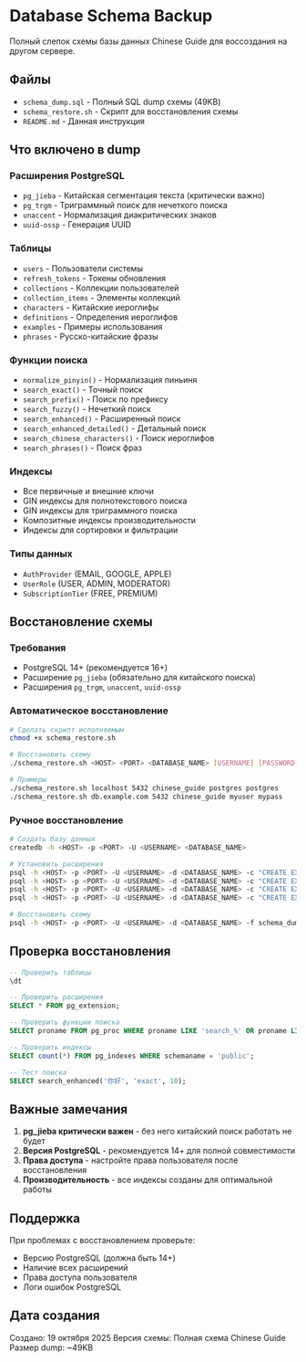 # Database Schema Backup

Полный слепок схемы базы данных Chinese Guide для воссоздания на другом сервере.

## Файлы

- `schema_dump.sql` - Полный SQL dump схемы (49KB)
- `schema_restore.sh` - Скрипт для восстановления схемы
- `README.md` - Данная инструкция

## Что включено в dump

### Расширения PostgreSQL
- `pg_jieba` - Китайская сегментация текста (критически важно)
- `pg_trgm` - Триграммный поиск для нечеткого поиска
- `unaccent` - Нормализация диакритических знаков
- `uuid-ossp` - Генерация UUID

### Таблицы
- `users` - Пользователи системы
- `refresh_tokens` - Токены обновления
- `collections` - Коллекции пользователей
- `collection_items` - Элементы коллекций
- `characters` - Китайские иероглифы
- `definitions` - Определения иероглифов
- `examples` - Примеры использования
- `phrases` - Русско-китайские фразы

### Функции поиска
- `normalize_pinyin()` - Нормализация пиньиня
- `search_exact()` - Точный поиск
- `search_prefix()` - Поиск по префиксу
- `search_fuzzy()` - Нечеткий поиск
- `search_enhanced()` - Расширенный поиск
- `search_enhanced_detailed()` - Детальный поиск
- `search_chinese_characters()` - Поиск иероглифов
- `search_phrases()` - Поиск фраз

### Индексы
- Все первичные и внешние ключи
- GIN индексы для полнотекстового поиска
- GIN индексы для триграммного поиска
- Композитные индексы производительности
- Индексы для сортировки и фильтрации

### Типы данных
- `AuthProvider` (EMAIL, GOOGLE, APPLE)
- `UserRole` (USER, ADMIN, MODERATOR)
- `SubscriptionTier` (FREE, PREMIUM)

## Восстановление схемы

### Требования
- PostgreSQL 14+ (рекомендуется 16+)
- Расширение `pg_jieba` (обязательно для китайского поиска)
- Расширения `pg_trgm`, `unaccent`, `uuid-ossp`

### Автоматическое восстановление

```bash
# Сделать скрипт исполняемым
chmod +x schema_restore.sh

# Восстановить схему
./schema_restore.sh <HOST> <PORT> <DATABASE_NAME> [USERNAME] [PASSWORD]

# Примеры
./schema_restore.sh localhost 5432 chinese_guide postgres postgres
./schema_restore.sh db.example.com 5432 chinese_guide myuser mypass
```

### Ручное восстановление

```bash
# Создать базу данных
createdb -h <HOST> -p <PORT> -U <USERNAME> <DATABASE_NAME>

# Установить расширения
psql -h <HOST> -p <PORT> -U <USERNAME> -d <DATABASE_NAME> -c "CREATE EXTENSION IF NOT EXISTS pg_jieba;"
psql -h <HOST> -p <PORT> -U <USERNAME> -d <DATABASE_NAME> -c "CREATE EXTENSION IF NOT EXISTS pg_trgm;"
psql -h <HOST> -p <PORT> -U <USERNAME> -d <DATABASE_NAME> -c "CREATE EXTENSION IF NOT EXISTS unaccent;"
psql -h <HOST> -p <PORT> -U <USERNAME> -d <DATABASE_NAME> -c "CREATE EXTENSION IF NOT EXISTS uuid-ossp;"

# Восстановить схему
psql -h <HOST> -p <PORT> -U <USERNAME> -d <DATABASE_NAME> -f schema_dump.sql
```

## Проверка восстановления

```sql
-- Проверить таблицы
\dt

-- Проверить расширения
SELECT * FROM pg_extension;

-- Проверить функции поиска
SELECT proname FROM pg_proc WHERE proname LIKE 'search_%' OR proname LIKE 'normalize_%';

-- Проверить индексы
SELECT count(*) FROM pg_indexes WHERE schemaname = 'public';

-- Тест поиска
SELECT search_enhanced('你好', 'exact', 10);
```

## Важные замечания

1. **pg_jieba критически важен** - без него китайский поиск работать не будет
2. **Версия PostgreSQL** - рекомендуется 14+ для полной совместимости
3. **Права доступа** - настройте права пользователя после восстановления
4. **Производительность** - все индексы созданы для оптимальной работы

## Поддержка

При проблемах с восстановлением проверьте:
- Версию PostgreSQL (должна быть 14+)
- Наличие всех расширений
- Права доступа пользователя
- Логи ошибок PostgreSQL

## Дата создания

Создано: 19 октября 2025
Версия схемы: Полная схема Chinese Guide
Размер dump: ~49KB


